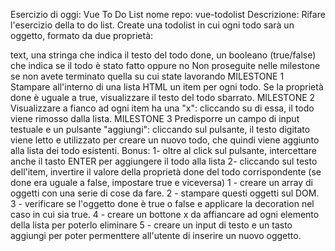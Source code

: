 Esercizio di oggi: Vue To Do List nome repo: vue-todolist Descrizione: Rifare l'esercizio della to do list. Create una todolist in cui ogni todo sarà un oggetto, formato da due proprietà:

text, una stringa che indica il testo del todo
done, un booleano (true/false) che indica se il todo è stato fatto oppure no Non proseguite nelle milestone se non avete terminato quella su cui state lavorando MILESTONE 1 Stampare all'interno di una lista HTML un item per ogni todo. Se la proprietà done è uguale a true, visualizzare il testo del todo sbarrato. MILESTONE 2 Visualizzare a fianco ad ogni item ha una "x": cliccando su di essa, il todo viene rimosso dalla lista. MILESTONE 3 Predisporre un campo di input testuale e un pulsante "aggiungi": cliccando sul pulsante, il testo digitato viene letto e utilizzato per creare un nuovo todo, che quindi viene aggiunto alla lista dei todo esistenti. Bonus: 1- oltre al click sul pulsante, intercettare anche il tasto ENTER per aggiungere il todo alla lista 2- cliccando sul testo dell'item, invertire il valore della proprietà done del todo corrispondente (se done era uguale a false, impostare true e viceversa)
1 - creare un array di oggetti con una serie di cose da fare. 2 - stampare questi oggetti sul DOM. 3 - verificare se l'oggetto done è true o false e applicare la decoration nel caso in cui sia true. 4 - creare un bottone x da affiancare ad ogni elemento della lista per poterlo eliminare 5 - creare un input di testo e un tasto aggiungi per poter permenttere all'utente di inserire un nuovo oggetto.